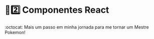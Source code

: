 # :sunrise::two: Componentes React

:octocat: Mais um passo em minha jornada para me tornar um Mestre Pokemon!
